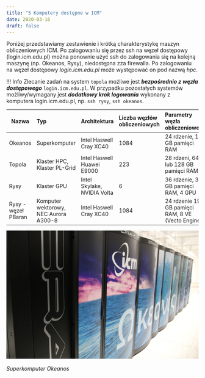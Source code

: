 ```yaml
---
title: "5 Komputery dostępne w ICM"
date: 2020-03-16
draft: false
---
```



Poniżej przedstawiamy zestawienie i krótką charakterystykę maszyn obliczeniowych ICM.
Po zalogowaniu się przez ssh na węzeł dostępowy (login.icm.edu.pl) można ponownie użyć ssh do zalogowania się na kolejną maszynę (np. Okeanos, Rysy), niedostępna zza firewalla. Po zalogowaniu na węzeł dostępowy *login.icm.edu.pl* może występować on pod nazwą *hpc*.

!!! Info
    Zlecanie zadań na system `topola` możliwe jest ***bezpośrednio z węzła dostępowego*** `login.icm.edu.pl`.
    W przypadku pozostałych systemów możliwy/wymagany jest ***dodatkowy krok logowania*** wykonany z komputera
    login.icm.edu.pl, np. `ssh rysy`, `ssh okeanos`.

| Nazwa    | Typ                           | Architektura                | Liczba węzłów obliczeniowych | Parametry węzła obliczeniowego                     |
|----------| :-----------------------------| :---------------------------| :----------------------------| :--------------------------------------------------|
|Okeanos   | Superkomputer                 | Intel Haswell Cray XC40     |1084                          | 24 rdzenie, 128 GB pamięci RAM                     |
|Topola    | Klaster HPC, Klaster PL-Grid  | Intel Haswell Huawei E9000  |223                           | 28 rdzeni, 64 lub 128 GB pamięci RAM               |
|Rysy      | Klaster GPU    | Intel Skylake, NVIDIA Volta                |6                             | 36 rdzenie, 380 GB pamięci RAM, 4 GPU              |
|Rysy - węzeł PBaran | Komputer wektorowy, NEC Aurora A300-8    | Intel Haswell Cray XC40  |1084        | 24 rdzenie 190 GB pamięci RAM, 8 VE (Vecto Engine) |


![Okeanos](KomputeryImages/Okeanos_foto.jpg)

*Superkomputer Okeanos*
